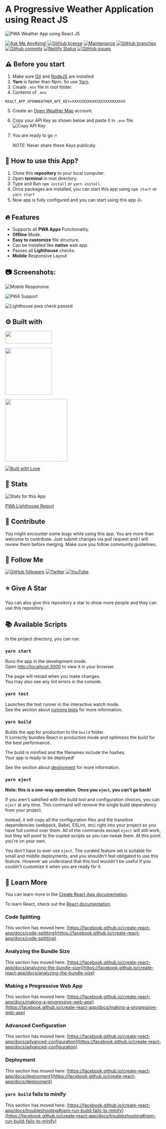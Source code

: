 # A Progressive Weather Application using React JS

![PWA Weather App using React JS](https://user-images.githubusercontent.com/71302066/177005735-619edae8-6740-45fa-bb70-19b8a74e7d5a.png "PWA Weather App using React JS")

[![Ask Me Anything!](https://img.shields.io/badge/Ask%20me-anything-1abc9c.svg)](https://github.com/Technical-Shubham-tech "Ask Me Anything!")
[![GitHub license](https://img.shields.io/github/license/Technical-Shubham-tech/pwa-weather-app)](https://github.com/Technical-Shubham-tech/pwa-weather-app/blob/main/LICENSE.md "GitHub license")
[![Maintenance](https://img.shields.io/badge/Maintained%3F-yes-green.svg)](https://github.com/Technical-Shubham-tech/pwa-weather-app/commits/main "Maintenance")
[![GitHub branches](https://badgen.net/github/branches/Technical-Shubham-tech/pwa-weather-app)](https://github.com/Technical-Shubham-tech/pwa-weather-app/branches "GitHub branches")
[![Github commits](https://badgen.net/github/commits/Technical-Shubham-tech/pwa-weather-app/main)](https://github.com/Technical-Shubham-tech/pwa-weather-app/commits "Github commits")
[![Netlify Status](https://api.netlify.com/api/v1/badges/c3d78e12-4a59-4a95-a90f-7a2b673cffc4/deploy-status)](https://react-app-pwa-weather.netlify.app/ "Netlify Status")
[![GitHub issues](https://img.shields.io/github/issues/Technical-Shubham-tech/pwa-weather-app)](https://github.com/Technical-Shubham-tech/pwa-weather-app/issues "GitHub issues")

## :warning: Before you start

1. Make sure [Git](https://git-scm.com "Git") and [NodeJS](https://nodejs.org "NodeJS") are installed
2. **Yarn** is faster than Npm. So use [Yarn](https://classic.yarnpkg.com/lang/en/docs/install/ "Yarn").
3. Create `.env` file in root folder.
4. Contents of `.env`

```
REACT_APP_OPENWEATHER_API_KEY=XXXXXXXXXXXXXXXXXXXXXXXX
```

5. Create an [Open Weather Map](https://openweathermap.org/ "Open Weather Map") account.
6. Copy your API Key as shown below and paste it in `.env` file.
   ![Copy API Key](https://user-images.githubusercontent.com/71302066/177005905-b2dba122-0b24-4c08-b331-cabd6c55d3fa.png "Copy API Key")
7. You are ready to go :fire:

   _NOTE:_ Never share these Keys publicaly.

## :pushpin: How to use this App?

1. Clone this **repository** to your local computer.
2. Open **terminal** in root directory.
3. Type and Run `npm install` or `yarn install`.
4. Once packages are installed, you can start this app using `npm start` or `yarn start`
5. Now app is fully configured and you can start using this app :+1:

## :fire: Features

- Supports all **PWA Apps** Functionality.
- **Offline** Mode.
- **Easy to customize** file structure.
- Can be installed like **native** web app.
- Passes all **Lighthouse** checks.
- **Mobile** Responsive Layout

## :camera: Screenshots:

![Mobile Responsive](https://user-images.githubusercontent.com/71302066/177006299-5e0b9d80-75d6-44c7-be11-f00016bbbe47.png "Mobile Responsive")

![PWA Support](https://user-images.githubusercontent.com/71302066/177006363-6ed1330d-fd7f-4c28-947b-538a001f8e0a.png "PWA Support")

![Lighthouse pwa check passed](https://user-images.githubusercontent.com/71302066/177006407-72df3769-443d-4956-a4b5-16c3d60158ae.png "Lighthouse pwa check passed")

## :gear: Built with

[<img src="https://img.shields.io/badge/JavaScript-323330?style=for-the-badge&logo=javascript&logoColor=F7DF1E" width="150" height="40" />](https://www.javascript.com/ "JavaScript")

[<img src="https://img.shields.io/badge/React-20232A?style=for-the-badge&logo=react&logoColor=61DAFB" width="150" />](https://reactjs.org/ "React JS")

[<img src="https://user-images.githubusercontent.com/71302066/177006646-8e755ff6-3776-4173-846c-d82b12e12e57.svg" width="200" />](https://en.wikipedia.org/wiki/Progressive_web_application "Progressive Web Apps")

[<img src="http://ForTheBadge.com/images/badges/built-with-love.svg" alt="Built with Love">](https://github.com/Technical-Shubham-tech "Built with Love")

## :wrench: Stats

![Stats for this App](https://user-images.githubusercontent.com/71302066/177006450-9311051e-3bee-4fec-ba07-62d00f1a5f67.svg "Stats for this App")

[PWA Lighthouse Report](https://googlechrome.github.io/lighthouse/viewer/?gist=de3fa97d313f8d75e0878ec5f84ff279 "PWA Lighthouse Report")

## :raised_hands: Contribute

You might encounter some bugs while using this app. You are more than welcome to contribute. Just submit changes via pull request and I will review them before merging. Make sure you follow community guidelines.

## :rocket: Follow Me

[![GitHub followers](https://img.shields.io/github/followers/Technical-Shubham-tech?style=social&label=Follow&maxAge=2592000)](https://github.com/Technical-Shubham-tech "Follow Me")
[![Twitter](https://img.shields.io/twitter/url?style=social&url=https%3A%2F%2Ftwitter.com%2FTechnicalShubam)](https://twitter.com/intent/tweet?text=Wow:&url=https%3A%2F%2Fgithub.com%2FTechnical-Shubham-tech%2Fmedical-chat-app "Tweet")
[![YouTube](https://img.shields.io/badge/YouTube-FF0000?style=for-the-badge&logo=youtube&logoColor=white)](https://www.youtube.com/channel/UCNAz_hUVBG2ZUN8TVm0bmYw "Subscribe my Channel")

## :star: Give A Star

You can also give this repository a star to show more people and they can use this repository.

## :books: Available Scripts

In the project directory, you can run:

### `yarn start`

Runs the app in the development mode.\
Open [http://localhost:3000](http://localhost:3000) to view it in your browser.

The page will reload when you make changes.\
You may also see any lint errors in the console.

### `yarn test`

Launches the test runner in the interactive watch mode.\
See the section about [running tests](https://facebook.github.io/create-react-app/docs/running-tests) for more information.

### `yarn build`

Builds the app for production to the `build` folder.\
It correctly bundles React in production mode and optimizes the build for the best performance.

The build is minified and the filenames include the hashes.\
Your app is ready to be deployed!

See the section about [deployment](https://facebook.github.io/create-react-app/docs/deployment) for more information.

### `yarn eject`

**Note: this is a one-way operation. Once you `eject`, you can't go back!**

If you aren't satisfied with the build tool and configuration choices, you can `eject` at any time. This command will remove the single build dependency from your project.

Instead, it will copy all the configuration files and the transitive dependencies (webpack, Babel, ESLint, etc) right into your project so you have full control over them. All of the commands except `eject` will still work, but they will point to the copied scripts so you can tweak them. At this point you're on your own.

You don't have to ever use `eject`. The curated feature set is suitable for small and middle deployments, and you shouldn't feel obligated to use this feature. However we understand that this tool wouldn't be useful if you couldn't customize it when you are ready for it.

## :page_with_curl: Learn More

You can learn more in the [Create React App documentation](https://facebook.github.io/create-react-app/docs/getting-started).

To learn React, check out the [React documentation](https://reactjs.org/).

### Code Splitting

This section has moved here: [https://facebook.github.io/create-react-app/docs/code-splitting](https://facebook.github.io/create-react-app/docs/code-splitting)

### Analyzing the Bundle Size

This section has moved here: [https://facebook.github.io/create-react-app/docs/analyzing-the-bundle-size](https://facebook.github.io/create-react-app/docs/analyzing-the-bundle-size)

### Making a Progressive Web App

This section has moved here: [https://facebook.github.io/create-react-app/docs/making-a-progressive-web-app](https://facebook.github.io/create-react-app/docs/making-a-progressive-web-app)

### Advanced Configuration

This section has moved here: [https://facebook.github.io/create-react-app/docs/advanced-configuration](https://facebook.github.io/create-react-app/docs/advanced-configuration)

### Deployment

This section has moved here: [https://facebook.github.io/create-react-app/docs/deployment](https://facebook.github.io/create-react-app/docs/deployment)

### `yarn build` fails to minify

This section has moved here: [https://facebook.github.io/create-react-app/docs/troubleshooting#npm-run-build-fails-to-minify](https://facebook.github.io/create-react-app/docs/troubleshooting#npm-run-build-fails-to-minify)
